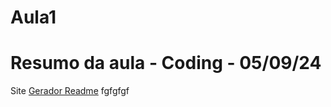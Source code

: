 # Aula1

# Resumo da aula - Coding - 05/09/24

Site [Gerador Readme](https://rahuldkjain.github.io/gh-profile-readme-generator/)
fgfgfgf
